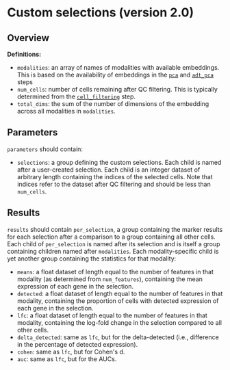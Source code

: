 # Custom selections (version 2.0)

## Overview

**Definitions:**

- `modalities`: an array of names of modalities with available embeddings.
  This is based on the availability of embeddings in the [`pca`](../pca/latest.md) and [`adt_pca`](../adt_pca/latest.md) steps
- `num_cells`: number of cells remaining after QC filtering.
  This is typically determined from the [`cell_filtering`](../cell_filtering/latest.md) step.
- `total_dims`: the sum of the number of dimensions of the embedding across all modalities in `modalities`.

## Parameters

`parameters` should contain:

- `selections`: a group defining the custom selections.
  Each child is named after a user-created selection.
  Each child is an integer dataset of arbitrary length containing the indices of the selected cells.
  Note that indices refer to the dataset after QC filtering and should be less than `num_cells`.

## Results

`results` should contain `per_selection`, a group containing the marker results for each selection after a comparison to a group containing all other cells.
Each child of `per_selection` is named after its selection and is itself a group containing children named after `modalities`.
Each modality-specific child is yet another group containing the statistics for that modality:

- `means`: a float dataset of length equal to the number of features in that modality (as determined from `num_features`), containing the mean expression of each gene in the selection.
- `detected`: a float dataset of length equal to the number of features in that modality, containing the proportion of cells with detected expression of each gene in the selection.
- `lfc`: a float dataset of length equal to the number of features in that modality, containing the log-fold change in the selection compared to all other cells.
- `delta_detected`: same as `lfc`, but for the delta-detected (i.e., difference in the percentage of detected expression).
- `cohen`: same as `lfc`, but for Cohen's d.
- `auc`: same as `lfc`, but for the AUCs.
